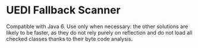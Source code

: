 # UEDI Fallback Scanner

Compatible with Java 6. Use only when necessary: the other solutions are likely to be faster, as they do not rely purely on reflection and do not load all checked classes thanks to their byte code analysis.

